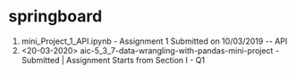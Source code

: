 # springboard
1. mini_Project_1_API.ipynb - Assignment 1 Submitted on 10/03/2019 -- API
2. <20-03-2020> aic-5_3_7-data-wrangling-with-pandas-mini-project - Submitted | Assignment Starts from Section I - Q1
